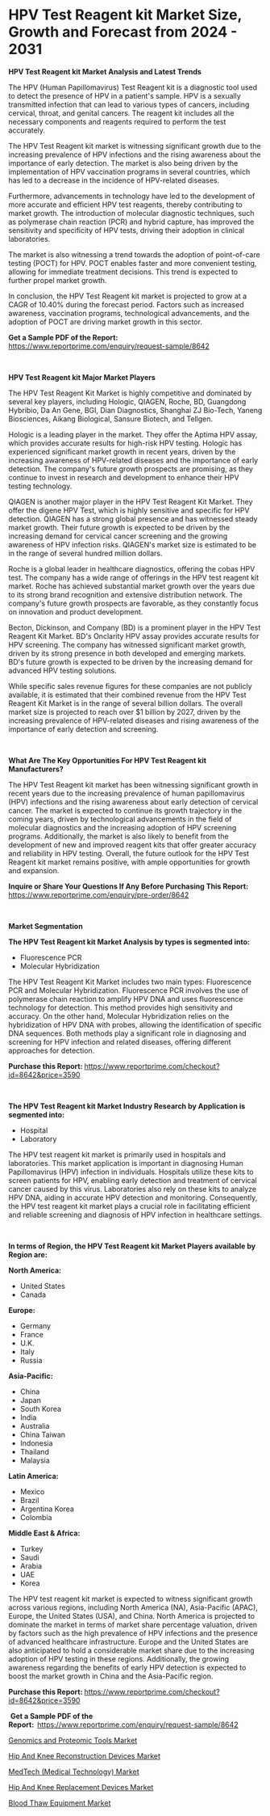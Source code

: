 <p><h1>HPV Test Reagent kit Market Size, Growth and Forecast from 2024 - 2031</h1></p><p><strong>HPV Test Reagent kit Market Analysis and Latest Trends</strong></p>
<p><p>The HPV (Human Papillomavirus) Test Reagent kit is a diagnostic tool used to detect the presence of HPV in a patient's sample. HPV is a sexually transmitted infection that can lead to various types of cancers, including cervical, throat, and genital cancers. The reagent kit includes all the necessary components and reagents required to perform the test accurately.</p><p>The HPV Test Reagent kit market is witnessing significant growth due to the increasing prevalence of HPV infections and the rising awareness about the importance of early detection. The market is also being driven by the implementation of HPV vaccination programs in several countries, which has led to a decrease in the incidence of HPV-related diseases.</p><p>Furthermore, advancements in technology have led to the development of more accurate and efficient HPV test reagents, thereby contributing to market growth. The introduction of molecular diagnostic techniques, such as polymerase chain reaction (PCR) and hybrid capture, has improved the sensitivity and specificity of HPV tests, driving their adoption in clinical laboratories.</p><p>The market is also witnessing a trend towards the adoption of point-of-care testing (POCT) for HPV. POCT enables faster and more convenient testing, allowing for immediate treatment decisions. This trend is expected to further propel market growth.</p><p>In conclusion, the HPV Test Reagent kit market is projected to grow at a CAGR of 10.40% during the forecast period. Factors such as increased awareness, vaccination programs, technological advancements, and the adoption of POCT are driving market growth in this sector.</p></p>
<p><strong>Get a Sample PDF of the Report:&nbsp;</strong> <a href="https://www.reportprime.com/enquiry/request-sample/8642">https://www.reportprime.com/enquiry/request-sample/8642</a></p>
<p>&nbsp;</p>
<p><strong>HPV Test Reagent kit Major Market Players</strong></p>
<p><p>The HPV Test Reagent Kit Market is highly competitive and dominated by several key players, including Hologic, QIAGEN, Roche, BD, Guangdong Hybribio, Da An Gene, BGI, Dian Diagnostics, Shanghai ZJ Bio-Tech, Yaneng Biosciences, Aikang Biological, Sansure Biotech, and Tellgen.</p><p>Hologic is a leading player in the market. They offer the Aptima HPV assay, which provides accurate results for high-risk HPV testing. Hologic has experienced significant market growth in recent years, driven by the increasing awareness of HPV-related diseases and the importance of early detection. The company's future growth prospects are promising, as they continue to invest in research and development to enhance their HPV testing technology.</p><p>QIAGEN is another major player in the HPV Test Reagent Kit Market. They offer the digene HPV Test, which is highly sensitive and specific for HPV detection. QIAGEN has a strong global presence and has witnessed steady market growth. Their future growth is expected to be driven by the increasing demand for cervical cancer screening and the growing awareness of HPV infection risks. QIAGEN's market size is estimated to be in the range of several hundred million dollars.</p><p>Roche is a global leader in healthcare diagnostics, offering the cobas HPV test. The company has a wide range of offerings in the HPV test reagent kit market. Roche has achieved substantial market growth over the years due to its strong brand recognition and extensive distribution network. The company's future growth prospects are favorable, as they constantly focus on innovation and product development.</p><p>Becton, Dickinson, and Company (BD) is a prominent player in the HPV Test Reagent Kit Market. BD's Onclarity HPV assay provides accurate results for HPV screening. The company has witnessed significant market growth, driven by its strong presence in both developed and emerging markets. BD's future growth is expected to be driven by the increasing demand for advanced HPV testing solutions.</p><p>While specific sales revenue figures for these companies are not publicly available, it is estimated that their combined revenue from the HPV Test Reagent Kit Market is in the range of several billion dollars. The overall market size is projected to reach over $1 billion by 2027, driven by the increasing prevalence of HPV-related diseases and rising awareness of the importance of early detection and screening.</p></p>
<p>&nbsp;</p>
<p><strong>What Are The Key Opportunities For HPV Test Reagent kit Manufacturers?</strong></p>
<p><p>The HPV Test Reagent kit market has been witnessing significant growth in recent years due to the increasing prevalence of human papillomavirus (HPV) infections and the rising awareness about early detection of cervical cancer. The market is expected to continue its growth trajectory in the coming years, driven by technological advancements in the field of molecular diagnostics and the increasing adoption of HPV screening programs. Additionally, the market is also likely to benefit from the development of new and improved reagent kits that offer greater accuracy and reliability in HPV testing. Overall, the future outlook for the HPV Test Reagent kit market remains positive, with ample opportunities for growth and expansion.</p></p>
<p><strong>Inquire or Share Your Questions If Any Before Purchasing This Report:</strong> <a href="https://www.reportprime.com/enquiry/pre-order/8642">https://www.reportprime.com/enquiry/pre-order/8642</a></p>
<p>&nbsp;</p>
<p><strong>Market Segmentation</strong></p>
<p><strong>The HPV Test Reagent kit Market Analysis by types is segmented into:</strong></p>
<p><ul><li>Fluorescence PCR</li><li>Molecular Hybridization</li></ul></p>
<p><p>The HPV Test Reagent Kit Market includes two main types: Fluorescence PCR and Molecular Hybridization. Fluorescence PCR involves the use of polymerase chain reaction to amplify HPV DNA and uses fluorescence technology for detection. This method provides high sensitivity and accuracy. On the other hand, Molecular Hybridization relies on the hybridization of HPV DNA with probes, allowing the identification of specific DNA sequences. Both methods play a significant role in diagnosing and screening for HPV infection and related diseases, offering different approaches for detection.</p></p>
<p><strong>Purchase this Report:&nbsp;</strong><a href="https://www.reportprime.com/checkout?id=8642&price=3590">https://www.reportprime.com/checkout?id=8642&price=3590</a></p>
<p>&nbsp;</p>
<p><strong>The HPV Test Reagent kit Market Industry Research by Application is segmented into:</strong></p>
<p><ul><li>Hospital</li><li>Laboratory</li></ul></p>
<p><p>The HPV test reagent kit market is primarily used in hospitals and laboratories. This market application is important in diagnosing Human Papillomavirus (HPV) infection in individuals. Hospitals utilize these kits to screen patients for HPV, enabling early detection and treatment of cervical cancer caused by this virus. Laboratories also rely on these kits to analyze HPV DNA, aiding in accurate HPV detection and monitoring. Consequently, the HPV test reagent kit market plays a crucial role in facilitating efficient and reliable screening and diagnosis of HPV infection in healthcare settings.</p></p>
<p>&nbsp;</p>
<p><strong>In terms of Region, the HPV Test Reagent kit Market Players available by Region are:</strong></p>
<p>
    <p> <strong> North America: </strong>
        <ul>
            <li>United States</li>
            <li>Canada</li>
        </ul>
        </p> 
    <p> <strong> Europe: </strong>
        <ul>
            <li>Germany</li>
            <li>France</li>
            <li>U.K.</li>
            <li>Italy</li>
            <li>Russia</li>
        </ul>
        </p> 
    <p> <strong> Asia-Pacific: </strong>
        <ul>
            <li>China</li>
            <li>Japan</li>
            <li>South Korea</li>
            <li>India</li>
            <li>Australia</li>
            <li>China Taiwan</li>
            <li>Indonesia</li>
            <li>Thailand</li>
            <li>Malaysia</li>
        </ul>
        </p> 
    <p> <strong> Latin America: </strong>
        <ul>
            <li>Mexico</li>
            <li>Brazil</li>
            <li>Argentina Korea</li>
            <li>Colombia</li>
        </ul>
        </p> 
    <p> <strong> Middle East & Africa: </strong>
        <ul>
            <li>Turkey</li>
            <li>Saudi</li>
            <li>Arabia</li>
            <li>UAE</li>
            <li>Korea</li>
        </ul>
    </p>
    </p>
<p><p>The HPV test reagent kit market is expected to witness significant growth across various regions, including North America (NA), Asia-Pacific (APAC), Europe, the United States (USA), and China. North America is projected to dominate the market in terms of market share percentage valuation, driven by factors such as the high prevalence of HPV infections and the presence of advanced healthcare infrastructure. Europe and the United States are also anticipated to hold a considerable market share due to the increasing adoption of HPV testing in these regions. Additionally, the growing awareness regarding the benefits of early HPV detection is expected to boost the market growth in China and the Asia-Pacific region.</p></p>
<p><strong>Purchase this Report: </strong><a href="https://www.reportprime.com/checkout?id=8642&price=3590">https://www.reportprime.com/checkout?id=8642&price=3590</a></p>
<p>&nbsp;<strong>Get a Sample PDF of the Report:&nbsp;&nbsp;</strong><a href="https://www.reportprime.com/enquiry/request-sample/8642">https://www.reportprime.com/enquiry/request-sample/8642</a></p>
<p><strong></strong></p>
<p><p><a href="https://github.com/lylyparadise/Market-Research-Report-List-1/blob/main/genomics-and-proteomic-tools-market.md">Genomics and Proteomic Tools Market</a></p><p><a href="https://github.com/nathandecarvalho/Market-Research-Report-List-1/blob/main/hip-and-knee-reconstruction-devices-market.md">Hip And Knee Reconstruction Devices Market</a></p><p><a href="https://github.com/bmorecock/Market-Research-Report-List-1/blob/main/medtech-medical-technology-market.md">MedTech (Medical Technology) Market</a></p><p><a href="https://github.com/mauripalmi/Market-Research-Report-List-1/blob/main/hip-and-knee-replacement-devices-market.md">Hip And Knee Replacement Devices Market</a></p><p><a href="https://github.com/globismark/Market-Research-Report-List-1/blob/main/blood-thaw-equipment-market.md">Blood Thaw Equipment Market</a></p></p>